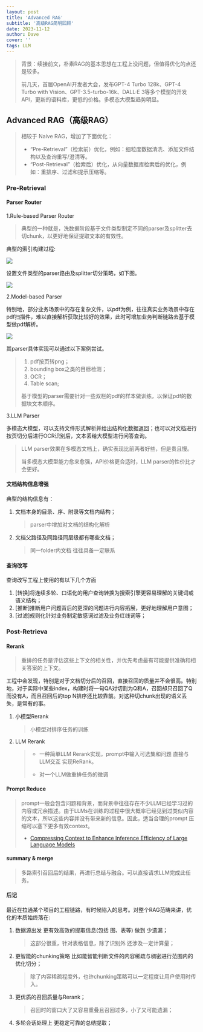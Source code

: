 ```yaml
---
layout: post
title: 'Advanced RAG'
subtitle: '高级RAG简明回顾'
date: 2023-11-12
author: Dave
cover: ''
tags: LLM
---
```


> 背景：续接前文，朴素RAG的基本思想在工程上没问题，但值得优化的点还是较多。
>
> 前几天，首届OpenAI开发者大会，发布GPT-4 Turbo 128k、GPT-4 Turbo with Vision、GPT-3.5-turbo-16k、DALL·E 3等多个模型的开发API，更新的语料库，更低的价格。多模态大模型趋势明显。

## Advanced RAG（高级RAG）

> 相较于 Naive RAG，增加了下面优化：
>
> - “Pre-Retrieval”（检索前）优化，例如：细粒度数据清洗、添加文件结构以及查询重写/澄清等。
> - “Post-Retrieval”（检索后）优化，从向量数据库检索后的优化，例如：重排序、过滤和提示压缩等。

### Pre-Retrieval

#### Parser Router

1.Rule-based Parser Router

> 典型的一种就是，洗数据阶段基于文件类型制定不同的parser及splitter去切chunk，以更好地保证提取文本的有效性。

   典型的索引构建过程:

![](https://picc0lo-st.oss-cn-beijing.aliyuncs.com/img/parser_splitter_index.png)

 设置文件类型的parser路由及splitter切分策略，如下图。

![](https://picc0lo-st.oss-cn-beijing.aliyuncs.com/img/parser_splitter_index_route_detail.png)

2.Model-based Parser

   特别地，部分业务场景中的存在复杂文件，以pdf为例，往往真实业务场景中存在pdf扫描件，难以直接解析获取比较好的效果，此时可增加业务判断链路去基于模型做pdf解析。

![](https://picc0lo-st.oss-cn-beijing.aliyuncs.com/img/model_parser.png)

   其parser具体实现可以通过以下案例尝试。

> 1. pdf按页转png；
> 2. bounding box之类的目标检测；
> 3. OCR；
> 4. Table scan;
>
> 基于模型的parser需要针对一些双栏的pdf的样本做训练，以保证pdf的数据块文本顺序。



3.LLM Parser

   多模态大模型，可以支持文件形式解析并给出结构化数据返回；也可以对文档进行按页切分后进行OCR识别后，文本丢给大模型进行问答查询。
   
   > LLM parser效果在多模态文档上，确实表现比前两者好些，但是贵且慢。
   >
   > 当多模态大模型能力愈来愈强，API价格更合适时，LLM parser的性价比才会更好。

#### 文档结构信息增强

典型的结构信息有：

1. 文档本身的目录、序、附录等文档内结构；

   > parser中增加对文档的结构化解析

2. 文档父路径及同路径同层级都有哪些文档；

   > 同一folder内文档 往往具备一定联系

#### 查询改写

查询改写工程上使用的有以下几个方面

1. [转换]将连续多轮、口语化的用户查询转换为搜索引擎更容易理解的关键词或语义结构；
2. [推断]推断用户问题背后的更深的问题进行内容拓展，更好地理解用户意图；
3. [过滤]规则化针对业务制定敏感词过滤及业务红线词等；

### Post-Retrieva

#### Rerank

> 重排的任务是评估这些上下文的相关性，并优先考虑最有可能提供准确和相关答案的上下文。

工程中会发现，特别是对于文档切分后的召回，直接召回的质量并不会很高。特别地，对于实际中某些index，构建时将一句QA对切割为Q和A，召回却只召回了Q而没有A，而且召回后的top N排序还比较靠前。对这种切chunk出现的语义丢失，是常有的事。

1. 小模型Rerank

   > 小模型对排序任务的训练

2. LLM Rerank

   > -  一种简单LLM Rerank实现，prompt中输入可选集和问题 直接与LLM交互 实现ReRank。
   >
   > - 对一个LLM做重排任务的微调

#### Prompt Reduce

> prompt一般会包含问题和背景，而背景中往往存在不少LLM已经学习过的内容或冗余描述。由于LLMs在训练的过程中很大概率已经见到过类似内容的文本，所以这些内容并没有带来新的信息。因此，适当合理的prompt 压缩可以塞下更多有效context。
>
> - [Compressing Context to Enhance Inference Efficiency of Large Language Models](https://arxiv.org/abs/2310.06201)

#### summary & merge

> 多路索引召回后的结果，再进行总结与融合。可以直接请求LLM完成此任务。



#### 后记

最近在拉通某个项目的工程链路，有时候陷入的思考。对整个RAG范畴来讲，优化的本质始终落在:

1. 数据源出发 更有效高效的提取信息(包括 图、表等) 做到 少遗漏；

   > 这部分很重，针对表格信息，除了识别外 还涉及一定计算量；

2. 更智能的chunking策略 比如能智能判断文件的内容稀疏与稠密进行范围内的优化切分；

   > 除了内容稀疏程度外，也许chunking策略可以一定程度让用户使用时传入。

3. 更优质的召回质量与Rerank；

   > 召回时的窗口大了又容易重叠且召回过多，小了又可能遗漏；

4. 多轮会话处理上 更稳定可靠的总结提取；




